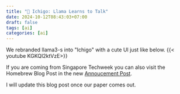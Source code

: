 ```yaml
---
title: "🍓 Ichigo: Llama Learns to Talk"
date: 2024-10-12T08:43:03+07:00
draft: false
tags: [ai]
categories: [ai]
---
```


We rebranded llama3-s into "Ichigo" with a cute UI just like below.
{{< youtube KGKQI2ktVzE>}}

If you are coming from Singapore Techweek you can also visit the Homebrew Blog Post in the new [Annoucement Post](https://homebrew.ltd/blog/llama-learns-to-talk). 

I will update this blog post once our paper comes out.
